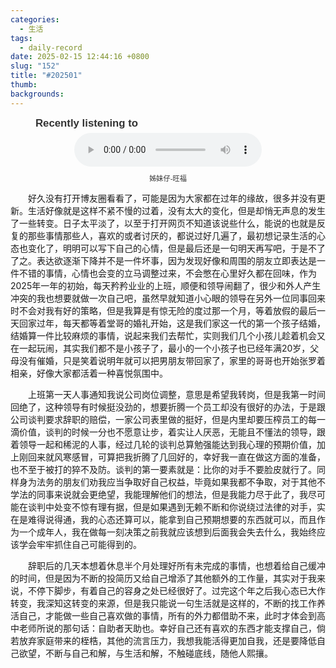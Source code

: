 ```yaml
---
categories:
  - 生活
tags:
  - daily-record
date: 2025-02-15 12:44:16 +0800
slug: "152"
title: "#202501"
thumb: 
backgrounds:
---
```


<figure style="text-align: center; font-family: Arial, sans-serif; color: #333;">
  <figcaption style="text-align: left;font-size: 1.2em; font-weight: bold; margin-bottom: 5px;">Recently listening to</figcaption>
  <audio controls src="https://blog.wangyunzi.com/video/%E5%A7%8A%E5%A6%B9%E4%BB%94-%E6%97%BA%E7%A6%8F.mp3" style="width: 100%; max-width: 300px;"></audio>
  <figcaption style="font-size: 0.8em; margin-top: 10px;">姊妹仔-旺福</figcaption>
</figure>


&emsp;&emsp;好久没有打开博友圈看看了，可能是因为大家都在过年的缘故，很多并没有更新。生活好像就是这样不紧不慢的过着，没有太大的变化，但是却悄无声息的发生了一些转变。日子太平淡了，以至于打开网页不知道该说些什么，能说的也就是反复的那些事情那些人，喜欢的或者讨厌的，都说过好几遍了，最初想记录生活的心态也变化了，明明可以写下自己的心情，但是最后还是一句明天再写吧，于是不了了之。表达欲逐渐下降并不是一件坏事，因为发现好像和周围的朋友立即表达是一件不错的事情，心情也会变的立马调整过来，不会憋在心里好久都在回味，作为2025年一年的初始，每天矜矜业业的上班，顺便和领导闹翻了，很少和外人产生冲突的我也想要就做一次自己吧，虽然早就知道小心眼的领导在另外一位同事回来时不会对我有好的策略，但是我算是有惊无险的度过那一个月，等着放假的最后一天回家过年，每天都等着堂哥的婚礼开始，这是我们家这一代的第一个孩子结婚，结婚算一件比较麻烦的事情，说起来我们去帮忙，实则我们几个小孩儿趁着机会又在一起玩闹，其实我们都不是小孩子了，最小的一个小孩子也已经年满20岁，父母没有催婚，只是笑着说明年就可以把男朋友带回家了，家里的哥哥也开始张罗着相亲，好像大家都活着一种喜悦氛围中。

&emsp;&emsp;上班第一天人事通知我说公司岗位调整，意思是希望我转岗，但是我第一时间回绝了，这种领导有时候挺没劲的，想要折腾一个员工却没有很好的办法，于是跟公司谈判要求辞职的赔偿，一家公司表里做的挺好，但是内里却要压榨员工的每一滴价值，谈判的时候一分也不愿意让步，着实让人厌恶，无能且不懂法的领导，跟着领导一起和稀泥的人事，经过几轮的谈判总算勉强能达到我心理的预期价值，加上刚回来就风寒感冒，可算把我折腾了几回好的，幸好我一直在做这方面的准备，也不至于被打的猝不及防。谈判的第一要素就是：比你的对手不要脸皮就行了。同样身为法务的朋友们劝我应当争取好自己权益，毕竟如果我都不争取，对于其他不学法的同事来说就会更绝望，我能理解他们的想法，但是我能力尽于此了，我尽可能在谈判中处变不惊有理有据，但是如果遇到无赖不断和你说绕过法律的对手，实在是难得说得通，我的心态还算可以，能拿到自己预期想要的东西就可以，而且作为一个成年人，我在做每一刻决策之前我就应该想到后面我会失去什么，我始终应该学会牢牢抓住自己可能得到的。

&emsp;&emsp;辞职后的几天本想着休息半个月处理好所有未完成的事情，也想着给自己缓冲的时间，但是因为不断的投简历又给自己增添了其他额外的工作量，其实对于我来说，不停下脚步，有着自己的容身之处已经很好了。过完这个年之后我心态已大作转变，我深知这转变的来源，但是我只能说一句生活就是这样的，不断的找工作养活自己，才能做一些自己喜欢做的事情，所有的外力都借助不来，此时才体会到高中老师所说的那句话：自助者天助也。幸好自己还有喜欢的东西才能支撑自己，倘若放弃家庭带来的桎梏，其他的流言压力，我想我能活得更加自我，还是要降低自己欲望，不断与自己和解，与生活和解，不触碰底线，随他人熙攘。
